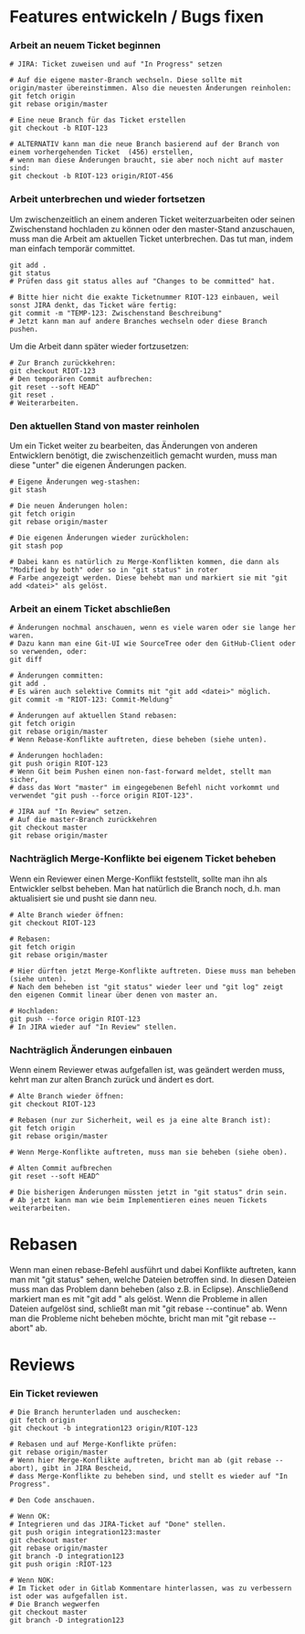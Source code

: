 # Features entwickeln / Bugs fixen

### Arbeit an neuem Ticket beginnen
```
# JIRA: Ticket zuweisen und auf "In Progress" setzen

# Auf die eigene master-Branch wechseln. Diese sollte mit origin/master übereinstimmen. Also die neuesten Änderungen reinholen:
git fetch origin
git rebase origin/master

# Eine neue Branch für das Ticket erstellen
git checkout -b RIOT-123

# ALTERNATIV kann man die neue Branch basierend auf der Branch von einem vorhergehenden Ticket  (456) erstellen, 
# wenn man diese Änderungen braucht, sie aber noch nicht auf master sind:
git checkout -b RIOT-123 origin/RIOT-456
```

### Arbeit unterbrechen und wieder fortsetzen
Um zwischenzeitlich an einem anderen Ticket weiterzuarbeiten oder seinen Zwischenstand hochladen zu können oder den master-Stand anzuschauen,
muss man die Arbeit am aktuellen Ticket unterbrechen. Das tut man, indem man einfach temporär committet.

```
git add .
git status
# Prüfen dass git status alles auf "Changes to be committed" hat.

# Bitte hier nicht die exakte Ticketnummer RIOT-123 einbauen, weil sonst JIRA denkt, das Ticket wäre fertig:
git commit -m "TEMP-123: Zwischenstand Beschreibung"
# Jetzt kann man auf andere Branches wechseln oder diese Branch pushen.
```

Um die Arbeit dann später wieder fortzusetzen:

```
# Zur Branch zurückkehren:
git checkout RIOT-123
# Den temporären Commit aufbrechen:
git reset --soft HEAD^
git reset .
# Weiterarbeiten.
```

### Den aktuellen Stand von master reinholen
Um ein Ticket weiter zu bearbeiten, das Änderungen von anderen Entwicklern benötigt, die zwischenzeitlich gemacht wurden,
muss man diese "unter" die eigenen Änderungen packen.

```
# Eigene Änderungen weg-stashen:
git stash

# Die neuen Änderungen holen:
git fetch origin
git rebase origin/master

# Die eigenen Änderungen wieder zurückholen:
git stash pop

# Dabei kann es natürlich zu Merge-Konflikten kommen, die dann als "Modified by both" oder so in "git status" in roter 
# Farbe angezeigt werden. Diese behebt man und markiert sie mit "git add <datei>" als gelöst.
```

### Arbeit an einem Ticket abschließen
```
# Änderungen nochmal anschauen, wenn es viele waren oder sie lange her waren.
# Dazu kann man eine Git-UI wie SourceTree oder den GitHub-Client oder so verwenden, oder:
git diff

# Änderungen committen:
git add .
# Es wären auch selektive Commits mit "git add <datei>" möglich.
git commit -m "RIOT-123: Commit-Meldung"

# Änderungen auf aktuellen Stand rebasen:
git fetch origin
git rebase origin/master
# Wenn Rebase-Konflikte auftreten, diese beheben (siehe unten).

# Änderungen hochladen:
git push origin RIOT-123
# Wenn Git beim Pushen einen non-fast-forward meldet, stellt man sicher, 
# dass das Wort "master" im eingegebenen Befehl nicht vorkommt und verwendet "git push --force origin RIOT-123".

# JIRA auf "In Review" setzen.
# Auf die master-Branch zurückkehren
git checkout master
git rebase origin/master
```

### Nachträglich Merge-Konflikte bei eigenem Ticket beheben
Wenn ein Reviewer einen Merge-Konflikt feststellt, sollte man ihn als Entwickler selbst beheben.
Man hat natürlich die Branch noch, d.h. man aktualisiert sie und pusht sie dann neu.

```
# Alte Branch wieder öffnen:
git checkout RIOT-123

# Rebasen:
git fetch origin
git rebase origin/master

# Hier dürften jetzt Merge-Konflikte auftreten. Diese muss man beheben (siehe unten).
# Nach dem beheben ist "git status" wieder leer und "git log" zeigt den eigenen Commit linear über denen von master an.

# Hochladen:
git push --force origin RIOT-123
# In JIRA wieder auf "In Review" stellen.
```

### Nachträglich Änderungen einbauen
Wenn einem Reviewer etwas aufgefallen ist, was geändert werden muss, kehrt man zur alten Branch zurück und ändert es dort.

```
# Alte Branch wieder öffnen:
git checkout RIOT-123

# Rebasen (nur zur Sicherheit, weil es ja eine alte Branch ist):
git fetch origin
git rebase origin/master

# Wenn Merge-Konflikte auftreten, muss man sie beheben (siehe oben).

# Alten Commit aufbrechen
git reset --soft HEAD^

# Die bisherigen Änderungen müssten jetzt in "git status" drin sein.
# Ab jetzt kann man wie beim Implementieren eines neuen Tickets weiterarbeiten.
```

# Rebasen
Wenn man einen rebase-Befehl ausführt und dabei Konflikte auftreten, kann man mit "git status" sehen, welche Dateien betroffen sind.
In diesen Dateien muss man das Problem dann beheben (also z.B. in Eclipse). Anschließend markiert man es mit "git add <datei>" als gelöst.
Wenn die Probleme in allen Dateien aufgelöst sind, schließt man mit "git rebase --continue" ab.
Wenn man die Probleme nicht beheben möchte, bricht man mit "git rebase --abort" ab.

# Reviews
### Ein Ticket reviewen
```
# Die Branch herunterladen und auschecken:
git fetch origin
git checkout -b integration123 origin/RIOT-123

# Rebasen und auf Merge-Konflikte prüfen:
git rebase origin/master
# Wenn hier Merge-Konflikte auftreten, bricht man ab (git rebase --abort), gibt in JIRA Bescheid,
# dass Merge-Konflikte zu beheben sind, und stellt es wieder auf "In Progress".

# Den Code anschauen.

# Wenn OK:
# Integrieren und das JIRA-Ticket auf "Done" stellen.
git push origin integration123:master
git checkout master
git rebase origin/master
git branch -D integration123
git push origin :RIOT-123

# Wenn NOK:
# Im Ticket oder in Gitlab Kommentare hinterlassen, was zu verbessern ist oder was aufgefallen ist.
# Die Branch wegwerfen
git checkout master
git branch -D integration123
```